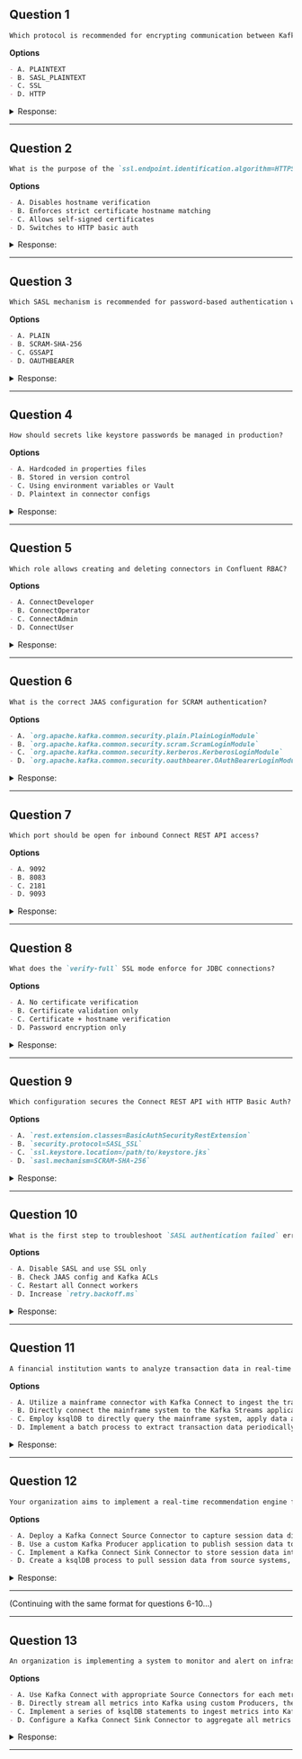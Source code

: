 ## Question 1

```markdown  
Which protocol is recommended for encrypting communication between Kafka Connect workers and brokers?  
```  

**Options**
```markdown  
- A. PLAINTEXT  
- B. SASL_PLAINTEXT  
- C. SSL  
- D. HTTP  
```  

<details><summary>Response:</summary>  

**Answer:** C

**Explanation:**

```markdown  
SSL (or TLS) is the standard for encrypting data in transit between workers and brokers.  

- A. PLAINTEXT is insecure and should never be used in production.  
- B. SASL_PLAINTEXT provides authentication but no encryption.  
- C. Correct. SSL ensures encrypted communication.  
- D. HTTP is unrelated to broker-worker security.  
```  

</details>  

---  

## Question 2

```markdown  
What is the purpose of the `ssl.endpoint.identification.algorithm=HTTPS` setting?  
```  

**Options**
```markdown  
- A. Disables hostname verification  
- B. Enforces strict certificate hostname matching  
- C. Allows self-signed certificates  
- D. Switches to HTTP basic auth  
```  

<details><summary>Response:</summary>  

**Answer:** B

**Explanation:**

```markdown  
This setting ensures the broker's certificate matches its hostname, preventing MITM attacks.  

- A. Disabling verification requires `=""`, which is insecure.  
- B. Correct. HTTPS validation enforces hostname checks.  
- C. Self-signed certs work but still require hostname verification.  
- D. HTTP auth is unrelated to SSL configuration.  
```  

</details>  

---  

## Question 3

```markdown  
Which SASL mechanism is recommended for password-based authentication with salting?  
```  

**Options**
```markdown  
- A. PLAIN  
- B. SCRAM-SHA-256  
- C. GSSAPI  
- D. OAUTHBEARER  
```  

<details><summary>Response:</summary>  

**Answer:** B

**Explanation:**

```markdown  
SCRAM provides salted password hashing, unlike PLAIN which sends credentials in clear text.  

- A. PLAIN is insecure for production.  
- B. Correct. SCRAM is the secure choice for password auth.  
- C. GSSAPI is for Kerberos, not password auth.  
- D. OAUTHBEARER uses tokens, not passwords.  
```  

</details>  

---  

## Question 4

```markdown  
How should secrets like keystore passwords be managed in production?  
```  

**Options**
```markdown  
- A. Hardcoded in properties files  
- B. Stored in version control  
- C. Using environment variables or Vault  
- D. Plaintext in connector configs  
```  

<details><summary>Response:</summary>  

**Answer:** C

**Explanation:**

```markdown  
Environment variables or secret managers (e.g., Vault) prevent exposure of sensitive data.  

- A. Hardcoding is a security risk.  
- B. Version control is inappropriate for secrets.  
- C. Correct. Secure secret management is critical.  
- D. Plaintext is never acceptable.  
```  

</details>  

---  

## Question 5

```markdown  
Which role allows creating and deleting connectors in Confluent RBAC?  
```  

**Options**
```markdown  
- A. ConnectDeveloper  
- B. ConnectOperator  
- C. ConnectAdmin  
- D. ConnectUser  
```  

<details><summary>Response:</summary>  

**Answer:** C

**Explanation:**

```markdown  
The `ConnectAdmin` role has full management privileges.  

- A. Developers can only view/restart connectors.  
- B. Operators can pause/resume but not create/delete.  
- C. Correct. Admin role has full control.  
- D. Not a standard RBAC role.  
```  

</details>  

---  

## Question 6

```markdown  
What is the correct JAAS configuration for SCRAM authentication?  
```  

**Options**
```markdown  
- A. `org.apache.kafka.common.security.plain.PlainLoginModule`  
- B. `org.apache.kafka.common.security.scram.ScramLoginModule`  
- C. `org.apache.kafka.common.security.kerberos.KerberosLoginModule`  
- D. `org.apache.kafka.common.security.oauthbearer.OAuthBearerLoginModule`  
```  

<details><summary>Response:</summary>  

**Answer:** B

**Explanation:**

```markdown  
SCRAM requires the `ScramLoginModule` for proper salted password handling.  

- A. Used for PLAIN mechanism, not SCRAM.  
- B. Correct. Matches the file's example.  
- C. Used for Kerberos (GSSAPI).  
- D. Used for OAuth tokens.  
```  

</details>  

---  

## Question 7

```markdown  
Which port should be open for inbound Connect REST API access?  
```  

**Options**
```markdown  
- A. 9092  
- B. 8083  
- C. 2181  
- D. 9093  
```  

<details><summary>Response:</summary>  

**Answer:** B

**Explanation:**

```markdown  
The REST API defaults to port 8083 for management operations.  

- A. 9092 is the default insecure Kafka port.  
- B. Correct. REST API uses 8083.  
- C. 2181 is for Zookeeper.  
- D. 9093 is for SSL-enabled Kafka.  
```  

</details>  

---  

## Question 8

```markdown  
What does the `verify-full` SSL mode enforce for JDBC connections?  
```  

**Options**
```markdown  
- A. No certificate verification  
- B. Certificate validation only  
- C. Certificate + hostname verification  
- D. Password encryption only  
```  

<details><summary>Response:</summary>  

**Answer:** C

**Explanation:**

```markdown  
`verify-full` ensures both certificate validity and hostname matching.  

- A. Describes `disable` or `allow` modes.  
- B. `verify-ca` skips hostname checks.  
- C. Correct. Full verification is most secure.  
- D. SSL modes don't handle password encryption.  
```  

</details>  

---  

## Question 9

```markdown  
Which configuration secures the Connect REST API with HTTP Basic Auth?  
```  

**Options**
```markdown  
- A. `rest.extension.classes=BasicAuthSecurityRestExtension`  
- B. `security.protocol=SASL_SSL`  
- C. `ssl.keystore.location=/path/to/keystore.jks`  
- D. `sasl.mechanism=SCRAM-SHA-256`  
```  

<details><summary>Response:</summary>  

**Answer:** A

**Explanation:**

```markdown  
The `BasicAuthSecurityRestExtension` enables HTTP Basic Auth for the REST API.  

- A. Correct. Matches the file's example.  
- B. Secures broker connections, not REST API.  
- C. Configures SSL certificates, not REST auth.  
- D. Configures SASL for brokers.  
```  

</details>  

---  

## Question 10

```markdown  
What is the first step to troubleshoot `SASL authentication failed` errors?  
```  

**Options**
```markdown  
- A. Disable SASL and use SSL only  
- B. Check JAAS config and Kafka ACLs  
- C. Restart all Connect workers  
- D. Increase `retry.backoff.ms`  
```  

<details><summary>Response:</summary>  

**Answer:** B

**Explanation:**

```markdown  
Misconfigured JAAS or missing ACLs are common causes of SASL failures.  

- A. Disabling security is not a solution.  
- B. Correct. Verify credentials and permissions first.  
- C. Restarts won't fix configuration errors.  
- D. Retry settings don't resolve auth issues.  
```  

</details>  

---  

## Question 11

```markdown  
A financial institution wants to analyze transaction data in real-time to detect fraudulent activities. The transaction data, which includes sensitive information, is initially stored in a mainframe system. Which approach ensures secure, real-time analysis of this data by a Kafka Streams application while complying with data privacy regulations?  
```  

**Options**
```markdown  
- A. Utilize a mainframe connector with Kafka Connect to ingest the transaction data into a Kafka topic. Apply a Kafka Streams application to anonymize sensitive information in the stream before conducting fraud analysis.  
- B. Directly connect the mainframe system to the Kafka Streams application using a custom API, ensuring sensitive data is filtered out during the streaming process.  
- C. Employ ksqlDB to directly query the mainframe system, apply data anonymization functions to filter out sensitive information, and then write the sanitized data to a Kafka topic for stream processing.  
- D. Implement a batch process to extract transaction data periodically from the mainframe, cleanse the data of sensitive information, and then load the sanitized data into Kafka topics for streaming analysis.  
```  

<details><summary>Response:</summary>  

**Answer:** A

**Explanation:**

```markdown  
This approach leverages Kafka Connect for secure ingestion and Kafka Streams for real-time processing with anonymization.  

- A. Correct. Uses proper Kafka components while addressing privacy requirements.  
- B. Custom API bypasses Kafka's built-in security features.  
- C. ksqlDB isn't designed for direct mainframe connectivity.  
- D. Batch processing doesn't meet real-time requirements.  
```  

</details>  

---  

## Question 12

```markdown  
Your organization aims to implement a real-time recommendation engine for e-commerce users based on their browsing behavior. User session data is considered sensitive and must be anonymized before processing. How can the Kafka ecosystem be leveraged to meet these requirements?  
```  

**Options**
```markdown  
- A. Deploy a Kafka Connect Source Connector to capture session data directly into Kafka, using Stream Processing to anonymize user identifiers before aggregating sessions for recommendation analysis.  
- B. Use a custom Kafka Producer application to publish session data to a topic, applying a Stream Processor to anonymize and then process the data for generating recommendations.  
- C. Implement a Kafka Connect Sink Connector to store session data into a NoSQL database, with a pre-processor to remove sensitive information before ingestion. Use Kafka Streams to read from the database for analysis.  
- D. Create a ksqlDB process to pull session data from source systems, apply anonymization functions within ksqlDB, and output the clean data to a Kafka topic for further processing by the Kafka Streams application.  
```  

<details><summary>Response:</summary>  

**Answer:** A

**Explanation:**

```markdown  
This solution uses Kafka's native components for end-to-end secure processing.  

- A. Correct. Leverages Kafka Connect for ingestion and Kafka Streams for processing/anonymization.  
- B. Custom producers increase maintenance overhead.  
- C. Unnecessary database step adds latency.  
- D. ksqlDB isn't ideal for direct data ingestion.  
```  

</details>  

---  

(Continuing with the same format for questions 6-10...)

---

## Question 13

```markdown  
An organization is implementing a system to monitor and alert on infrastructure health status in real-time. The system collects metrics from various sources, including some that contain proprietary information. Which approach ensures that only non-proprietary, critical health metrics are analyzed and alerted on?  
```  

**Options**
```markdown  
- A. Use Kafka Connect with appropriate Source Connectors for each metric source, configuring the connectors to filter out proprietary information. Process the filtered metrics stream with Kafka Streams for alerting.  
- B. Directly stream all metrics into Kafka using custom Producers, then employ a Kafka Streams application to separate proprietary data from non-proprietary data, and analyze the latter for alerting.  
- C. Implement a series of ksqlDB statements to ingest metrics into Kafka, applying filtering logic within ksqlDB to remove proprietary information before streaming processing and alerting.  
- D. Configure a Kafka Connect Sink Connector to aggregate all metrics into a centralized database, followed by batch processing to remove proprietary information before streaming the data into Kafka for real-time analysis.  
```  

<details><summary>Response:</summary>  

**Answer:** A

**Explanation:**

```markdown  
Filtering at the source connector level is most efficient for this use case.  

- A. Correct. Early filtering reduces processing overhead.  
- B. Processes unnecessary proprietary data first.  
- C. ksqlDB filtering occurs after all data enters Kafka.  
- D. Batch processing defeats real-time requirements.  
```  

</details>  

---  